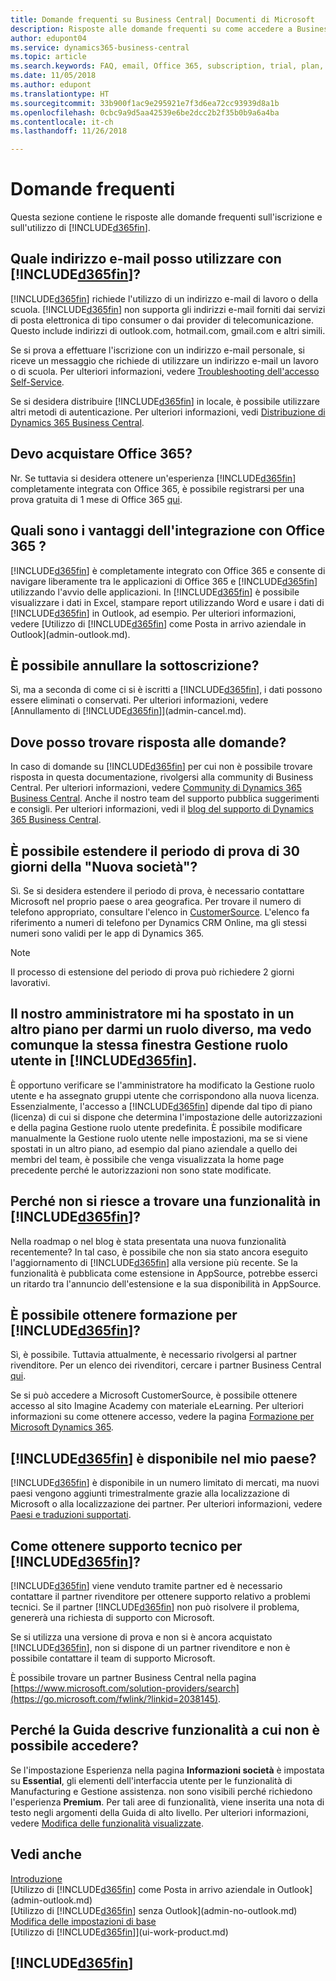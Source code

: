 ```yaml
---
title: Domande frequenti su Business Central| Documenti di Microsoft
description: Risposte alle domande frequenti su come accedere a Business Central e cosa fare per iniziare.
author: edupont04
ms.service: dynamics365-business-central
ms.topic: article
ms.search.keywords: FAQ, email, Office 365, subscription, trial, plan, application area, experience, support
ms.date: 11/05/2018
ms.author: edupont
ms.translationtype: HT
ms.sourcegitcommit: 33b900f1ac9e295921e7f3d6ea72cc93939d8a1b
ms.openlocfilehash: 0cbc9a9d5aa42539e6be2dcc2b2f35b0b9a6a4ba
ms.contentlocale: it-ch
ms.lasthandoff: 11/26/2018

---
```

# <a name="frequently-asked-questions"></a>Domande frequenti
Questa sezione contiene le risposte alle domande frequenti sull'iscrizione e sull'utilizzo di [!INCLUDE[d365fin](includes/d365fin_md.md)].  

## <a name="what-email-address-can-i-use-with-included365finincludesd365finmdmd"></a>Quale indirizzo e-mail posso utilizzare con [!INCLUDE[d365fin](includes/d365fin_md.md)]?
[!INCLUDE[d365fin](includes/d365fin_md.md)] richiede l'utilizzo di un indirizzo e-mail di lavoro o della scuola. [!INCLUDE[d365fin](includes/d365fin_md.md)] non supporta gli indirizzi e-mail forniti dai servizi di posta elettronica di tipo consumer o dai provider di telecomunicazione. Questo include indirizzi di outlook.com, hotmail.com, gmail.com e altri simili.  

Se si prova a effettuare l'iscrizione con un indirizzo e-mail personale, si riceve un messaggio che richiede di utilizzare un indirizzo e-mail un lavoro o di scuola. Per ulteriori informazioni, vedere [Troubleshooting dell'accesso Self-Service](ui-troubleshoot-self-signup.md).  

Se si desidera distribuire [!INCLUDE[d365fin](includes/d365fin_md.md)] in locale, è possibile utilizzare altri metodi di autenticazione. Per ulteriori informazioni, vedi [Distribuzione di Dynamics 365 Business Central](/dynamics365/business-central/dev-itpro/deployment/deployment).  

## <a name="do-i-have-to-buy-office-365"></a>Devo acquistare Office 365?
Nr. Se tuttavia si desidera ottenere un'esperienza [!INCLUDE[d365fin](includes/d365fin_md.md)] completamente integrata con Office 365, è possibile registrarsi per una prova gratuita di 1 mese di Office 365 [qui](https://products.office.com/try).  

## <a name="what-is-the-integration-with-office-365-about"></a>Quali sono i vantaggi dell'integrazione con Office 365 ?
[!INCLUDE[d365fin](includes/d365fin_md.md)] è completamente integrato con Office 365 e consente di navigare liberamente tra le applicazioni di Office 365 e [!INCLUDE[d365fin](includes/d365fin_md.md)] utilizzando l'avvio delle applicazioni. In [!INCLUDE[d365fin](includes/d365fin_md.md)] è possibile visualizzare i dati in Excel, stampare report utilizzando Word e usare i dati di [!INCLUDE[d365fin](includes/d365fin_md.md)] in Outlook, ad esempio. Per ulteriori informazioni, vedere [Utilizzo di [!INCLUDE[d365fin](includes/d365fin_md.md)] come Posta in arrivo aziendale in Outlook](admin-outlook.md).  

## <a name="can-i-cancel-my-subscription"></a>È possibile annullare la sottoscrizione?
Sì, ma a seconda di come ci si è iscritti a [!INCLUDE[d365fin](includes/d365fin_md.md)], i dati possono essere eliminati o conservati. Per ulteriori informazioni, vedere [Annullamento di [!INCLUDE[d365fin](includes/d365fin_md.md)]](admin-cancel.md).  

## <a name="where-do-i-go-if-i-have-questions"></a>Dove posso trovare risposta alle domande?
In caso di domande su [!INCLUDE[d365fin](includes/d365fin_md.md)] per cui non è possibile trovare risposta in questa documentazione, rivolgersi alla community di Business Central. Per ulteriori informazioni, vedere [Community di Dynamics 365 Business Central](https://community.dynamics.com/business). Anche il nostro team del supporto pubblica suggerimenti e consigli. Per ulteriori informazioni, vedi il [blog del supporto di Dynamics 365 Business Central](https://blogs.msdn.microsoft.com/dyn365finsupport).  

## <a name="is-it-possible-to-extend-my-30-day-new-company-trial-period"></a>È possibile estendere il periodo di prova di 30 giorni della "Nuova società"?
Sì. Se si desidera estendere il periodo di prova, è necessario contattare Microsoft nel proprio paese o area geografica. Per trovare il numero di telefono appropriato, consultare l'elenco in [CustomerSource](https://mbs.microsoft.com/customersource/northamerica/CRM/support/support-news/Support_Telephone#linkc). L'elenco fa riferimento a numeri di telefono per Dynamics CRM Online, ma gli stessi numeri sono validi per le app di Dynamics 365.  

> [!NOTE]
> Il processo di estensione del periodo di prova può richiedere 2 giorni lavorativi.  

## <a name="our-administrator-has-moved-me-to-another-plan-to-give-me-another-role-but-i-still-see-the-same-role-center-in-included365finincludesd365finmdmd"></a>Il nostro amministratore mi ha spostato in un altro piano per darmi un ruolo diverso, ma vedo comunque la stessa finestra Gestione ruolo utente in [!INCLUDE[d365fin](includes/d365fin_md.md)].
È opportuno verificare se l'amministratore ha modificato la Gestione ruolo utente e ha assegnato gruppi utente che corrispondono alla nuova licenza. Essenzialmente, l'accesso a [!INCLUDE[d365fin](includes/d365fin_md.md)] dipende dal tipo di piano (licenza) di cui si dispone che determina l'impostazione delle autorizzazioni e della pagina Gestione ruolo utente predefinita. È possibile modificare manualmente la Gestione ruolo utente nelle impostazioni, ma se si viene spostati in un altro piano, ad esempio dal piano aziendale a quello dei membri del team, è possibile che venga visualizzata la home page precedente perché le autorizzazioni non sono state modificate.  

## <a name="why-cant-i-find-that-capability-in-my-included365finincludesd365finmdmd"></a>Perché non si riesce a trovare una funzionalità in [!INCLUDE[d365fin](includes/d365fin_md.md)]?
Nella roadmap o nel blog è stata presentata una nuova funzionalità recentemente? In tal caso, è possibile che non sia stato ancora eseguito l'aggiornamento di [!INCLUDE[d365fin](includes/d365fin_md.md)] alla versione più recente. Se la funzionalità è pubblicata come estensione in AppSource, potrebbe esserci un ritardo tra l'annuncio dell'estensione e la sua disponibilità in AppSource.  

## <a name="can-i-get-training-in-included365finincludesd365finmdmd"></a>È possibile ottenere formazione per [!INCLUDE[d365fin](includes/d365fin_md.md)]?
Sì, è possibile. Tuttavia attualmente, è necessario rivolgersi al partner rivenditore. Per un elenco dei rivenditori, cercare i partner Business Central [qui](https://go.microsoft.com/fwlink/?linkid=2038145).  

Se si può accedere a Microsoft CustomerSource, è possibile ottenere accesso al sito Imagine Academy con materiale eLearning. Per ulteriori informazioni su come ottenere accesso, vedere la pagina [Formazione per Microsoft Dynamics 365](/dynamics365/get-started/training/index#dynamics-365-customers).  

## <a name="is-included365finincludesd365finmdmd-available-in-my-country"></a>[!INCLUDE[d365fin](includes/d365fin_md.md)] è disponibile nel mio paese?

[!INCLUDE[d365fin](includes/d365fin_md.md)] è disponibile in un numero limitato di mercati, ma nuovi paesi vengono aggiunti trimestralmente grazie alla localizzazione di Microsoft o alla localizzazione dei partner. Per ulteriori informazioni, vedere [Paesi e traduzioni supportati](/dynamics365/business-central/dev-itpro/compliance/apptest-countries-and-translations).  

## <a name="how-do-i-get-technical-support-for-included365finincludesd365finmdmd"></a>Come ottenere supporto tecnico per [!INCLUDE[d365fin](includes/d365fin_md.md)]?

[!INCLUDE[d365fin](includes/d365fin_md.md)] viene venduto tramite partner ed è necessario contattare il partner rivenditore per ottenere supporto relativo a problemi tecnici. Se il partner [!INCLUDE[d365fin](includes/d365fin_md.md)] non può risolvere il problema, genererà una richiesta di supporto con Microsoft.  

Se si utilizza una versione di prova e non si è ancora acquistato [!INCLUDE[d365fin](includes/d365fin_md.md)], non si dispone di un partner rivenditore e non è possibile contattare il team di supporto Microsoft.  

È possibile trovare un partner Business Central nella pagina [https://www.microsoft.com/solution-providers/search](https://go.microsoft.com/fwlink/?linkid=2038145).  

## <a name="why-does-help-describe-functionality-that-i-cannot-access"></a>Perché la Guida descrive funzionalità a cui non è possibile accedere?
Se l'impostazione Esperienza nella pagina **Informazioni società** è impostata su **Essential**, gli elementi dell'interfaccia utente per le funzionalità di Manufacturing e Gestione assistenza. non sono visibili perché richiedono l'esperienza **Premium**. Per tali aree di funzionalità, viene inserita una nota di testo negli argomenti della Guida di alto livello. Per ulteriori informazioni, vedere [Modifica delle funzionalità visualizzate](ui-experiences.md).    

## <a name="see-also"></a>Vedi anche
[Introduzione](product-get-started.md)  
[Utilizzo di [!INCLUDE[d365fin](includes/d365fin_md.md)] come Posta in arrivo aziendale in Outlook](admin-outlook.md)  
[Utilizzo di [!INCLUDE[d365fin](includes/d365fin_md.md)] senza Outlook](admin-no-outlook.md)  
[Modifica delle impostazioni di base](ui-change-basic-settings.md)  
[Utilizzo di [!INCLUDE[d365fin](includes/d365fin_md.md)]](ui-work-product.md)  

## [!INCLUDE[d365fin](includes/free_trial_md.md)]  

